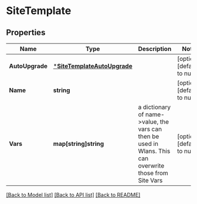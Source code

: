# SiteTemplate

## Properties
Name | Type | Description | Notes
------------ | ------------- | ------------- | -------------
**AutoUpgrade** | [***SiteTemplateAutoUpgrade**](site_template_auto_upgrade.md) |  | [optional] [default to null]
**Name** | **string** |  | [optional] [default to null]
**Vars** | **map[string]string** | a dictionary of name-&gt;value, the vars can then be used in Wlans. This can overwrite those from Site Vars | [optional] [default to null]

[[Back to Model list]](../README.md#documentation-for-models) [[Back to API list]](../README.md#documentation-for-api-endpoints) [[Back to README]](../README.md)

